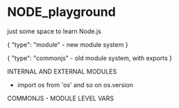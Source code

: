 # NODE_playground
just some space to learn Node.js


{
    "type": "module"  - new module system
}


{
    "type": "commonjs"  - old module system, with exports
}



INTERNAL AND EXTERNAL MODULES

- import os from 'os' and so on
os.version


COMMONJS - MODULE LEVEL VARS